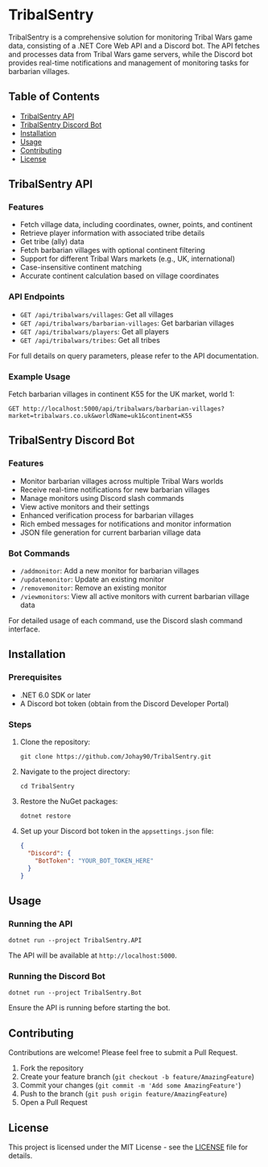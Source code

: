 # TribalSentry

TribalSentry is a comprehensive solution for monitoring Tribal Wars game data, consisting of a .NET Core Web API and a Discord bot. The API fetches and processes data from Tribal Wars game servers, while the Discord bot provides real-time notifications and management of monitoring tasks for barbarian villages.

## Table of Contents

- [TribalSentry API](#tribalsentry-api)
- [TribalSentry Discord Bot](#tribalsentry-discord-bot)
- [Installation](#installation)
- [Usage](#usage)
- [Contributing](#contributing)
- [License](#license)

## TribalSentry API

### Features

- Fetch village data, including coordinates, owner, points, and continent
- Retrieve player information with associated tribe details
- Get tribe (ally) data
- Fetch barbarian villages with optional continent filtering
- Support for different Tribal Wars markets (e.g., UK, international)
- Case-insensitive continent matching
- Accurate continent calculation based on village coordinates

### API Endpoints

- `GET /api/tribalwars/villages`: Get all villages
- `GET /api/tribalwars/barbarian-villages`: Get barbarian villages
- `GET /api/tribalwars/players`: Get all players
- `GET /api/tribalwars/tribes`: Get all tribes

For full details on query parameters, please refer to the API documentation.

### Example Usage

Fetch barbarian villages in continent K55 for the UK market, world 1:

```
GET http://localhost:5000/api/tribalwars/barbarian-villages?market=tribalwars.co.uk&worldName=uk1&continent=K55
```

## TribalSentry Discord Bot

### Features

- Monitor barbarian villages across multiple Tribal Wars worlds
- Receive real-time notifications for new barbarian villages
- Manage monitors using Discord slash commands
- View active monitors and their settings
- Enhanced verification process for barbarian villages
- Rich embed messages for notifications and monitor information
- JSON file generation for current barbarian village data

### Bot Commands

- `/addmonitor`: Add a new monitor for barbarian villages
- `/updatemonitor`: Update an existing monitor
- `/removemonitor`: Remove an existing monitor
- `/viewmonitors`: View all active monitors with current barbarian village data

For detailed usage of each command, use the Discord slash command interface.

## Installation

### Prerequisites

- .NET 6.0 SDK or later
- A Discord bot token (obtain from the Discord Developer Portal)

### Steps

1. Clone the repository:
   ```
   git clone https://github.com/Johay90/TribalSentry.git
   ```

2. Navigate to the project directory:
   ```
   cd TribalSentry
   ```

3. Restore the NuGet packages:
   ```
   dotnet restore
   ```

4. Set up your Discord bot token in the `appsettings.json` file:
   ```json
   {
     "Discord": {
       "BotToken": "YOUR_BOT_TOKEN_HERE"
     }
   }
   ```

## Usage

### Running the API

```
dotnet run --project TribalSentry.API
```

The API will be available at `http://localhost:5000`.

### Running the Discord Bot

```
dotnet run --project TribalSentry.Bot
```

Ensure the API is running before starting the bot.

## Contributing

Contributions are welcome! Please feel free to submit a Pull Request.

1. Fork the repository
2. Create your feature branch (`git checkout -b feature/AmazingFeature`)
3. Commit your changes (`git commit -m 'Add some AmazingFeature'`)
4. Push to the branch (`git push origin feature/AmazingFeature`)
5. Open a Pull Request

## License

This project is licensed under the MIT License - see the [LICENSE](LICENSE) file for details.

